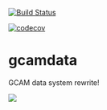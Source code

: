 [![Build Status](https://travis-ci.org/JGCRI/gcamdata.svg?branch=master)](https://travis-ci.org/JGCRI/gcamdata)

[![codecov](https://codecov.io/gh/JGCRI/gcamdata/branch/master/graph/badge.svg)](https://codecov.io/gh/JGCRI/gcamdata)

# gcamdata
GCAM data system rewrite! 

![](https://github.com/bpbond/gcamdata/blob/master/figures/network.png)
